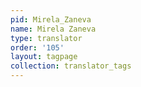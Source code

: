 ```yaml
---
pid: Mirela_Zaneva
name: Mirela Zaneva
type: translator
order: '105'
layout: tagpage
collection: translator_tags
---
```

